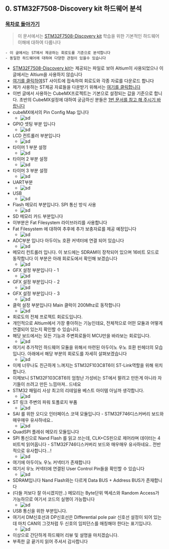 # 
## 0. STM32F7508-Discovery kit 하드웨어 분석 
 ### [목차로 돌아가기](https://github.com/d-h-k/STM32F7508#%EB%AA%A9%EC%B0%A8-index)
 > 이 문서에서는 [STM32F7508-Discovery kit](https://www.st.com/en/evaluation-tools/stm32f7508-dk.html) 학습을 위한 기본적인 하드웨어 이해에 대하여 다룹니다
  ```
  - 이 글에서는 ST에서 제공하는 회로도를 기준으로 분석합니다
  - 동일한 하드웨어에 대하여 다양한 관점이 있을수 있습니다
  ```
  - [STM32F7508-Discovery kit](https://www.st.com/en/evaluation-tools/stm32f7508-dk.html)는 제공되는 파일로 보아 Altium이 사용되었으나 이 글에서는 Altium을 사용하지 않습니다
  - [여기를 클릭하여](https://www.st.com/en/evaluation-tools/stm32f7508-dk.html#resource)ST 사이트에 접속하여 회로도와 각종 자료를 다운로드 합니다
  - 제가 사용하는 ST제공 자료들을 다운받기 위해서는 [여기를 클릭합니다](../0_materials_ST) 
  - 이번 글에서 사용하는 CubeMX프로젝트는 기본으로 설정되는 값을 기준으로 합니다. 초반의 CubeMX설정에 대하여 궁금하신 분들은 [1번 문서를 참고 해 주시기 바랍니다]()
  - cubeMX에서의 Pin Config Map 입니다
    - ![sd](../img/20190713-001.jpg) 
  - GPIO 셋팅 부분 입니다
    - ![sd](../img/20190713-002.jpg) 
  - LCD 컨트롤러 부분입니다
    - ![sd](../img/20190713-003.jpg) 
  - 타이머 1 부분 설정
    - ![sd](../img/20190713-004.jpg) 
  - 타이머 2 부분 설정
    - ![sd](../img/20190713-005.jpg) 
  - 타이머 3 부분 설정
    - ![sd](../img/20190713-006.jpg) 
  - UART부분
    - ![sd](../img/20190713-007.jpg) 
  - USB 
    - ![sd](../img/20190713-008.jpg) 
  - Flash 메모리 부분입니다. SPI 통신 방식 사용
    - ![sd](../img/20190713-009.jpg) 
  - SD 메모리 카드 부분입니다
  - 이부분은 Fat Filesystem 라이브러리를 사용합니다
  - Fat Filesystem 에 대하여 추후에 추가 보충자료를 제공 예정입니다
    - ![sd](../img/20190713-010.jpg) 
  - ADC부분 입니다 아두이노 호환 커넥터에 연결 되어 있습니다
    - ![sd](../img/20190713-011.jpg) 
  - 메모리 컨트롤러 입니다. 이 보드에는 SDRAM이 장착되어 있으며 16비트 모드로 동작합니다 이 부분은 아래 회로도에서 확인해 보겠습니다
    - ![sd](../img/20190713-012.jpg) 
  - GFX 설정 부분입니다 - 1
    - ![sd](../img/20190713-014.jpg) 
  - GFX 설정 부분입니다 - 2
    - ![sd](../img/20190713-015.jpg) 
  - GFX 설정 부분입니다 - 3
    - ![sd](../img/20190713-016.jpg) 
  - 클럭 설정 부분입니다 Main 클럭이 200Mhz로 동작합니다
    - ![sd](../img/20190713-017.jpg) 
  - 회로도의 전체 프로젝트 회로도입니다.
  - 개인적으로 Altium에서 가장 좋아하는 기능인데요, 전체적으로 어떤 모듈과 어떻게 연결되어 있는지 확인할 수 있습니다.
  - 해당 보드에서는 모든 기능과 주변회로들이 MCU만을 바라보는 회로입니다. 
    - ![sd](../img/20190713-018.jpg) 
  - 여기서 추가적인 하드웨어 모듈을 위해서 마련된 아두이노 우노 호환 핀헤더의 모습입니다. 아래에서 해당 부분의 회로도를 자세히 살펴보겠습니다
    - ![sd](../img/20190713-019.jpg) 
  - 이제 너무나도 친근하게 느껴지는 STM32F103C8T6이 ST-Link역할을 위해 위치합니다.
  - 이제보니 STM32F103C8T6의 엄청난 가성비는 ST에서 팔려고 만든게 아니라 자기들이 쓰려고 만든 느낌마져.. 드네요
  - STM32 패밀리 사상 최고의 리테일용 베스트 아이템 아닐까 생각합니다.
    - ![sd](../img/20190713-020.jpg) 
  - ST 링크 주변의 파워 토폴로지 부품
    - ![sd](../img/20190713-021.jpg) 
  - SAI 를 위한 오디오 인터페이스 코덱 모듈입니다 - STM32F746디스커버리 보드와 매우매우 유사하네요..
    - ![sd](../img/20190713-022.jpg) 
  - QuadSPI 플레쉬 메모리 모듈입니다
  - SPI 통신으로 Nand Flash 를 읽고 쓰는데, CLK+CS핀으로 제어라며 데이터는 4비트씩 읽어옵니다 - STM32F746디스커버리 보드와 매우매우 유사하네요.. 전반적으로 유사합니다...!
    - ![sd](../img/20190713-023.jpg) 
  - 여기에 아두이노 우노 커넥터가 존재합니다
  - 여기서 우노 커넥터에 연결된 User Control Pin들을 확인할 수 있습니다
    - ![sd](../img/20190713-024.jpg) 
  - SDRAM입니다 Nand Flash와는 다르게 Data BUS + Address BUS가 존재합니다
  - (다들 저보다 잘 아시겠지만..) 메모리는 Byte단위 엑세스와 Random Access가 가능하므로 여기서 코드의 실행이 가능합니다
    - ![sd](../img/20190713-025.jpg) 
  - USB 통신을 위한 부분입니다.
  - 여기서 DM신호선과 DP신호선은 Differential pole pair 신호선 설정이 되어 있는데 마치 CAN의 그것처럼 두 신호의 임피던스를 매칭해야 한다는 표기입니다. 
    - ![sd](../img/20190713-026.jpg) 
  - 이상으로 간단하게 하드웨어 리뷰 및 설명을 마치겠습니다.
  - 부족한 글 끝가지 읽어 주셔서 감사합니다
